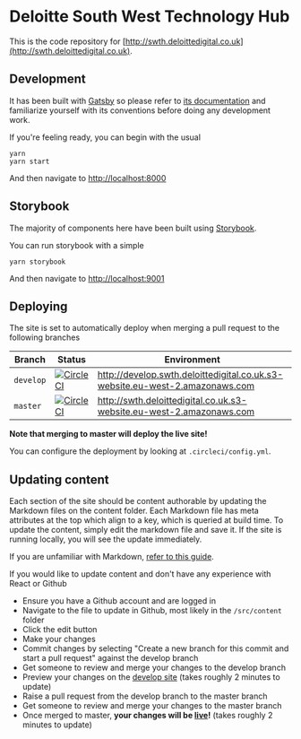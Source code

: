 # Deloitte South West Technology Hub

This is the code repository for [http://swth.deloittedigital.co.uk](http://swth.deloittedigital.co.uk).

## Development

It has been built with [Gatsby](https://gatsbyjs.org) so please refer to [its documentation](https://www.gatsbyjs.org/docs/) and familiarize yourself with its conventions before doing any development work.

If you're feeling ready, you can begin with the usual

```
yarn
yarn start
```

And then navigate to [http://localhost:8000](http://localhost:8000)

## Storybook

The majority of components here have been built using [Storybook](https://storybook.js.org).

You can run storybook with a simple

```
yarn storybook
```

And then navigate to [http://localhost:9001](http://localhost:9001)

## Deploying

The site is set to automatically deploy when merging a pull request to the following branches

|Branch|Status|Environment|
|-|-|-|
| `develop`|[![CircleCI](https://circleci.com/gh/DeloitteDigitalUK/swth.deloittedigital.co.uk/tree/develop.svg?style=svg&circle-token=fd7aadb9fca7ba505493ded1acbb21d7a2a99725)](https://circleci.com/gh/DeloitteDigitalUK/swth.deloittedigital.co.uk/tree/develop)| http://develop.swth.deloittedigital.co.uk.s3-website.eu-west-2.amazonaws.com|
|`master`|[![CircleCI](https://circleci.com/gh/DeloitteDigitalUK/swth.deloittedigital.co.uk/tree/master.svg?style=svg&circle-token=fd7aadb9fca7ba505493ded1acbb21d7a2a99725)](https://circleci.com/gh/DeloitteDigitalUK/swth.deloittedigital.co.uk/tree/master)| http://swth.deloittedigital.co.uk.s3-website.eu-west-2.amazonaws.com|

**Note that merging to master will deploy the live site!**

You can configure the deployment by looking at `.circleci/config.yml`.

## Updating content

Each section of the site should be content authorable by updating the Markdown files on the content folder. Each Markdown file has meta attributes at the top which align to a key, which is queried at build time. To update the content, simply edit the markdown file and save it. If the site is running locally, you will see the update immediately.

If you are unfamiliar with Markdown, [refer to this guide](https://github.com/adam-p/markdown-here/wiki/Markdown-Cheatsheet#tables).

If you would like to update content and don't have any experience with React or Github

* Ensure you have a Github account and are logged in
* Navigate to the file to update in Github, most likely in the `/src/content` folder
* Click the edit button
* Make your changes
* Commit changes by selecting "Create a new branch for this commit and start a pull request" against the develop branch
* Get someone to review and merge your changes to the develop branch
* Preview your changes on the [develop site](http://develop.swth.deloittedigital.co.uk.s3-website.eu-west-2.amazonaws.com) (takes roughly 2 minutes to update)
* Raise a pull request from the develop branch to the master branch
* Get someone to review and merge your changes to the master branch
* Once merged to master, **your changes will be [live](http://swth.deloittedigital.co.uk.s3-website.eu-west-2.amazonaws.com)!**  (takes roughly 2 minutes to update)